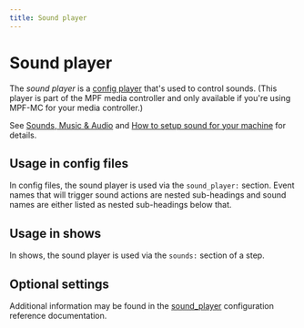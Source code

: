 ```yaml
---
title: Sound player
---
```


# Sound player


The *sound player* is a [config player](index.md)
that's used to control sounds. (This player is part of the MPF media
controller and only available if you're using MPF-MC for your media
controller.)

See [Sounds, Music & Audio](../mc/sound/index.md) and
[How to setup sound for your machine](../mc/sound/basic_setup.md) for details.

## Usage in config files

In config files, the sound player is used via the `sound_player:`
section. Event names that will trigger sound actions are nested
sub-headings and sound names are either listed as nested sub-headings
below that.

## Usage in shows

In shows, the sound player is used via the `sounds:` section of a step.

## Optional settings

Additional information may be found in the [sound_player](../config/sound_player.md)
configuration reference documentation.
